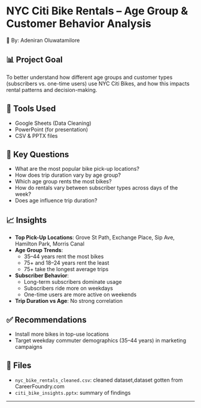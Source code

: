 # NYC Citi Bike Rentals – Age Group & Customer Behavior Analysis

👤 By: Adeniran Oluwatamilore

## 📊 Project Goal
To better understand how different age groups and customer types (subscribers vs. one-time users) use NYC Citi Bikes, and how this impacts rental patterns and decision-making.

## 🔧 Tools Used
- Google Sheets (Data Cleaning)
- PowerPoint (for presentation)
- CSV & PPTX files

## 🎯 Key Questions
- What are the most popular bike pick-up locations?
- How does trip duration vary by age group?
- Which age group rents the most bikes?
- How do rentals vary between subscriber types across days of the week?
- Does age influence trip duration?

## 📈 Insights
- **Top Pick-Up Locations**: Grove St Path, Exchange Place, Sip Ave, Hamilton Park, Morris Canal
- **Age Group Trends**:
  - 35–44 years rent the most bikes
  - 75+ and 18–24 years rent the least
  - 75+ take the longest average trips
- **Subscriber Behavior**:
  - Long-term subscribers dominate usage
  - Subscribers ride more on weekdays
  - One-time users are more active on weekends
- **Trip Duration vs Age**: No strong correlation

## ✅ Recommendations
- Install more bikes in top-use locations
- Target weekday commuter demographics (35–44 years) in marketing campaigns

## 📂 Files
- `nyc_bike_rentals_cleaned.csv`: cleaned dataset,dataset gotten from CareerFoundry.com
- `citi_bike_insights.pptx`: summary of findings

---

